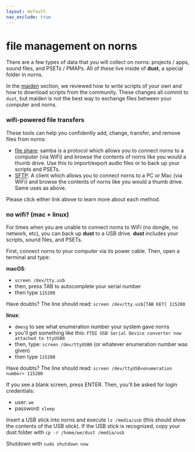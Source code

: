 ```yaml
---
layout: default
nav_exclude: true
---
```


# file management on norns

There are a few types of data that you will collect on norns: projects / apps, sound files, and PSETs / PMAPs. All of these live inside of **dust**, a special folder in norns.

In the [maiden](../maiden) section, we reviewed how to write scripts of your own and how to download scripts from the community. These changes all commit to `dust`, but maiden is not the best way to exchange files between your computer and norns.

### wifi-powered file transfers

These tools can help you confidently add, change, transfer, and remove files from norns:

- [file share](../fileshare): samba is a protocol which allows you to connect norns to a computer (via WiFi) and browse the contents of norns like you would a thumb drive. Use this to import/export audio files or to back up your scripts and PSETs.
- [SFTP](/docs/norns/advanced-access/#sftp): A client which allows you to connect norns to a PC or Mac (via WiFi) and browse the contents of norns like you would a thumb drive. Same uses as above.

Please click either link above to learn more about each method.

### no wifi? (mac + linux)

For times when you are unable to connect norns to WiFi (no dongle, no network, etc), you can back up **dust** to a USB drive. **dust** includes your scripts, sound files, and PSETs.

First, connect norns to your computer via its power cable. Then, open a terminal and type:

**macOS**:

- `screen /dev/tty.usb`
- then, press TAB to autocomplete your serial number
- then type `115200`

Have doubts? The line should read: `screen /dev/tty.usb[TAB KEY] 115200`

**linux**:

- `dmesg` to see what enumeration number your system gave norns
- you'll get something like this: `FTDI USB Serial Device converter now attached to ttyUSB0`
- then, type: `screen /dev/ttyUSB0` (or whatever enumeration number was given)
- then type `115200`

Have doubts? The line should read: `screen /dev/ttyUSB<enumeration number> 115200`

If you see a blank screen, press ENTER. Then, you’ll be asked for login credentials:

- user: `we`
- password: `sleep`

Insert a USB stick into norns and execute `ls /media/usb` (this should show the contents of the USB stick). If the USB stick is recognized, copy your dust folder with `cp -r /home/we/dust /media/usb`

Shutdown with `sudo shutdown now`
